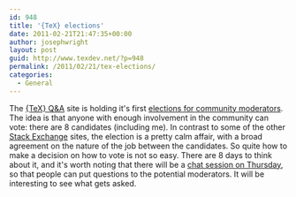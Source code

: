```yaml
---
id: 948
title: '{TeX} elections'
date: 2011-02-21T21:47:35+00:00
author: josephwright
layout: post
guid: http://www.texdev.net/?p=948
permalink: /2011/02/21/tex-elections/
categories:
  - General
---
```

The [{TeX} Q&A](https://tex.stackexchange.com/) site is holding it's first [elections for community moderators](https://tex.stackexchange.com/election). The idea is that anyone with enough involvement in the community can vote: there are 8 candidates (including me). In contrast to some of the other [Stack Exchange](https://stackexchange.com/) sites, the election is a pretty calm affair, with a broad agreement on the nature of the job between the candidates. So quite how to make a decision on how to vote is not so easy. There are 8 days to think about it, and it's worth noting that there will be a [chat session on Thursday](https://meta.tex.stackexchange.com/questions/986), so that people can put questions to the potential moderators. It will be interesting to see what gets asked.
